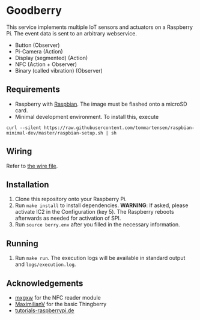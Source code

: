 # Goodberry
This service implements multiple IoT sensors and actuators on a Raspberry Pi. The event data is sent to an arbitrary webservice.
* Button (Observer)
* Pi-Camera (Action)	
* Display (segmented) (Action)	
* NFC (Action + Observer)	
* Binary (called vibration) (Observer)

## Requirements
* Raspberry with [Raspbian](https://www.raspberrypi.org/downloads/raspbian/). The image must be flashed onto a microSD card.
* Minimal development environment. To install this, execute 
```
curl --silent https://raw.githubusercontent.com/tommartensen/raspbian-minimal-dev/master/raspbian-setup.sh | sh
```

## Wiring
Refer to [the wire file](docs/HOW_TO_WIRE.md).

## Installation
1. Clone this repository onto your Raspberry Pi. 
1. Run `make install` to install dependencies. 
   **WARNING**: If asked, please activate IC2 in the Configuration (key 5). The Raspberry reboots afterwards as needed for activation of SPI.
1. Run `source berry.env` after you filled in the necessary information.


## Running
1. Run `make run`. The execution logs will be available in standard output and `logs/execution.log`.

## Acknowledgements
* [mxgxw](https://github.com/mxgxw/MFRC522-python/blob/master/LICENSE.txt) for the NFC reader module
* [MaximilianV](https://github.com/MaximilianV/thingberry/blob/master/LICENSE) for the basic Thingberry
* [tutorials-raspberrypi.de](https://tutorials-raspberrypi.de/hd44780-lcd-display-per-i2c-mit-dem-raspberry-pi-ansteuern/)
